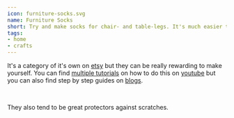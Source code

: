 ```yaml
---
icon: furniture-socks.svg
name: Furniture Socks
short: Try and make socks for chair- and table-legs. It's much easier to make with and it adds color to the house.
tags:
- home
- crafts
---
```


It's a category of it's own on [etsy](https://www.etsy.com/market/furniture_socks) but they can be really rewarding to make yourself. You can find [multiple tutorials](https://www.youtube.com/watch?v=a0DrFXMqghk) on how to do this on [youtube](https://www.youtube.com/watch?v=WPVPG9jWm5A) but you can also find step by step guides on [blogs](https://knittingwithchopsticks.com/chair-socks/).

<br>

They also tend to be great protectors against scratches. 